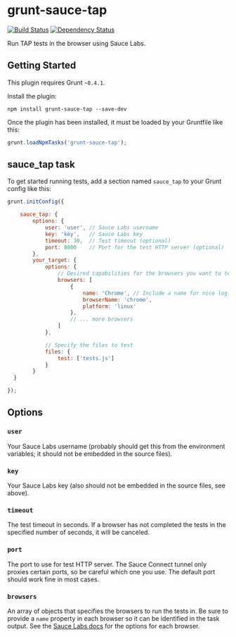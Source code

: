 # grunt-sauce-tap

[![Build Status](https://travis-ci.org/conradz/grunt-sauce-tap.png?branch=master)](https://travis-ci.org/conradz/grunt-sauce-tap)
[![Dependency Status](https://gemnasium.com/conradz/grunt-sauce-tap.png)](https://gemnasium.com/conradz/grunt-sauce-tap)

Run TAP tests in the browser using Sauce Labs.


## Getting Started

This plugin requires Grunt `~0.4.1`.

Install the plugin:

```shell
npm install grunt-sauce-tap --save-dev
```

Once the plugin has been installed, it must be loaded by your Gruntfile like
this:

```js
grunt.loadNpmTasks('grunt-sauce-tap');
```


## sauce_tap task

To get started running tests, add a section named `sauce_tap` to your Grunt
config like this:

```js
grunt.initConfig({

    sauce_tap: {
        options: {
            user: 'user', // Sauce Labs username
            key: 'key',   // Sauce Labs key
            timeout: 30,  // Test timeout (optional)
            port: 8000    // Port for the test HTTP server (optional)
        },
        your_target: {
            options: {
                // Desired capabilities for the browsers you want to test
                browsers: [
                    {
                        name: 'Chrome', // Include a name for nice log output
                        browserName: 'chrome',
                        platform: 'linux'
                    },
                    // ... more browsers
                ]
            },

            // Specify the files to test
            files: {
                test: ['tests.js']
            }
        }
  }

});
```


## Options

### `user`

Your Sauce Labs username (probably should get this from the environment
variables; it should not be embedded in the source files).

### `key`

Your Sauce Labs key (also should not be embedded in the source files, see
above).

### `timeout`

The test timeout in seconds. If a browser has not completed the tests in the
specified number of seconds, it will be canceled.

### `port`

The port to use for test HTTP server. The Sauce Connect tunnel only proxies
certain ports, so be careful which one you use. The default port should work
fine in most cases.

### `browsers`

An array of objects that specifies the browsers to run the tests in. Be sure to
provide a `name` property in each browser so it can be identified in the task
output. See the [Sauce Labs docs](https://saucelabs.com/docs/additional-config)
for the options for each browser.
